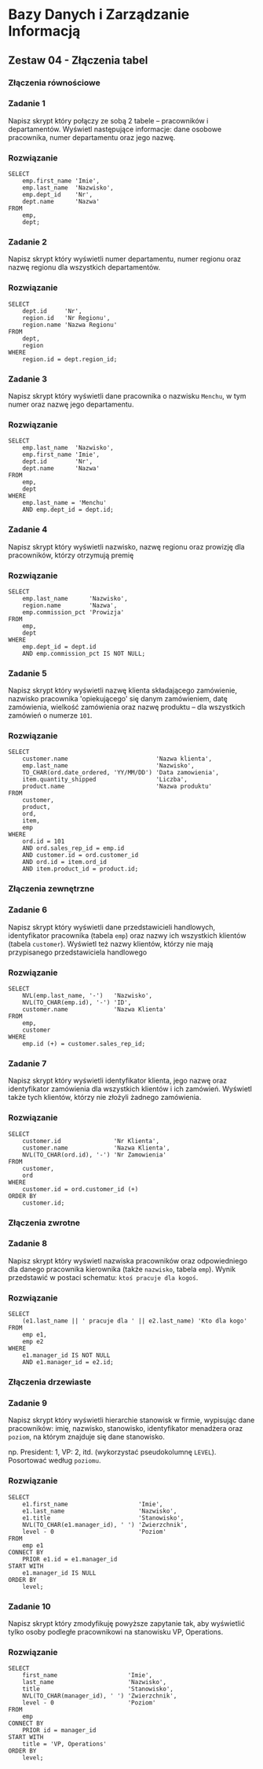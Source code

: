 # Bazy Danych i Zarządzanie Informacją

## Zestaw 04 - Złączenia tabel

### Złączenia równościowe

### Zadanie 1

Napisz skrypt który połączy ze sobą 2 tabele – pracowników i departamentów. Wyświetl następujące informacje: dane osobowe pracownika, numer departamentu oraz jego nazwę.

### Rozwiązanie

```
SELECT
    emp.first_name 'Imie',
    emp.last_name  'Nazwisko',
    emp.dept_id    'Nr',
    dept.name      'Nazwa'
FROM
    emp,
    dept;
```

### Zadanie 2

Napisz skrypt który wyświetli numer departamentu, numer regionu oraz nazwę regionu dla wszystkich departamentów.

### Rozwiązanie

```
SELECT
    dept.id     'Nr',
    region.id   'Nr Regionu',
    region.name 'Nazwa Regionu'
FROM
    dept,
    region
WHERE
    region.id = dept.region_id;
```

### Zadanie 3

Napisz skrypt który wyświetli dane pracownika o nazwisku ```Menchu```, w tym numer oraz nazwę jego departamentu.

### Rozwiązanie

```
SELECT
    emp.last_name  'Nazwisko',
    emp.first_name 'Imie',
    dept.id        'Nr',
    dept.name      'Nazwa'
FROM
    emp,
    dept
WHERE
    emp.last_name = 'Menchu'
    AND emp.dept_id = dept.id;
```

### Zadanie 4

Napisz skrypt który wyświetli nazwisko, nazwę regionu oraz prowizję dla pracowników, którzy otrzymują premię

### Rozwiązanie

```
SELECT
    emp.last_name      'Nazwisko',
    region.name        'Nazwa',
    emp.commission_pct 'Prowizja'
FROM
    emp,
    dept
WHERE
    emp.dept_id = dept.id
    AND emp.commission_pct IS NOT NULL;
```

### Zadanie 5

Napisz skrypt który wyświetli nazwę klienta składającego zamówienie, nazwisko pracownika 'opiekującego' się danym zamówieniem, datę zamówienia, wielkość zamówienia oraz nazwę produktu – dla wszystkich zamówień o numerze ```101```.

### Rozwiązanie

```
SELECT
    customer.name                         'Nazwa klienta',
    emp.last_name                         'Nazwisko',
    TO_CHAR(ord.date_ordered, 'YY/MM/DD') 'Data zamowienia',
    item.quantity_shipped                 'Liczba',
    product.name                          'Nazwa produktu'
FROM
    customer,
    product,
    ord,
    item,
    emp
WHERE
    ord.id = 101
    AND ord.sales_rep_id = emp.id
    AND customer.id = ord.customer_id
    AND ord.id = item.ord_id
    AND item.product_id = product.id;
```

### Złączenia zewnętrzne

### Zadanie 6

Napisz skrypt który wyświetli dane przedstawicieli handlowych, identyfikator pracownika (tabela ```emp```) oraz nazwy ich wszystkich klientów (tabela ```customer```). Wyświetl też nazwy klientów, którzy nie mają przypisanego przedstawiciela handlowego

### Rozwiązanie

```
SELECT
    NVL(emp.last_name, '-')   'Nazwisko',
    NVL(TO_CHAR(emp.id), '-') 'ID',
    customer.name             'Nazwa Klienta'
FROM
    emp,
    customer
WHERE
    emp.id (+) = customer.sales_rep_id;
```

### Zadanie 7

Napisz skrypt który wyświetli identyfikator klienta, jego nazwę oraz identyfikator zamówienia dla wszystkich klientów i ich zamówień. Wyświetl także tych klientów, którzy nie złożyli żadnego zamówienia. 

### Rozwiązanie

```
SELECT
    customer.id               'Nr Klienta',
    customer.name             'Nazwa Klienta',
    NVL(TO_CHAR(ord.id), '-') 'Nr Zamowienia'
FROM
    customer,
    ord
WHERE
    customer.id = ord.customer_id (+)
ORDER BY
    customer.id;
```

### Złączenia zwrotne

### Zadanie 8

Napisz skrypt który wyświetl nazwiska pracowników oraz odpowiedniego dla danego pracownika kierownika (także ```nazwisko```, tabela ```emp```). Wynik przedstawić w postaci schematu: ```ktoś pracuje dla kogoś```. 

### Rozwiązanie

```
SELECT
    (e1.last_name || ' pracuje dla ' || e2.last_name) 'Kto dla kogo'
FROM
    emp e1,
    emp e2
WHERE
    e1.manager_id IS NOT NULL
    AND e1.manager_id = e2.id;
```

### Złączenia drzewiaste

### Zadanie 9

Napisz skrypt który wyświetli hierarchie stanowisk w firmie, wypisując dane pracowników: imię, nazwisko, stanowisko, identyfikator menadżera oraz ```poziom```, na którym znajduje się dane stanowisko.

np. President: 1, VP: 2, itd. (wykorzystać pseudokolumnę ```LEVEL```). Posortować według ```poziomu```.

### Rozwiązanie

```
SELECT
    e1.first_name                    'Imie',
    e1.last_name                     'Nazwisko',
    e1.title                         'Stanowisko',
    NVL(TO_CHAR(e1.manager_id), ' ') 'Zwierzchnik',
    level - 0                        'Poziom'
FROM
    emp e1
CONNECT BY
    PRIOR e1.id = e1.manager_id
START WITH 
    e1.manager_id IS NULL
ORDER BY
    level;
```

### Zadanie 10

Napisz skrypt który zmodyfikuję powyższe zapytanie tak, aby wyświetlić tylko osoby podległe pracownikowi na stanowisku VP, Operations.

### Rozwiązanie

```
SELECT
    first_name                    'Imie',
    last_name                     'Nazwisko',
    title                         'Stanowisko',
    NVL(TO_CHAR(manager_id), ' ') 'Zwierzchnik',
    level - 0                     'Poziom'
FROM
    emp 
CONNECT BY
    PRIOR id = manager_id
START WITH
    title = 'VP, Operations'
ORDER BY
    level;
```
